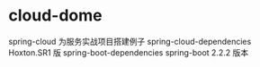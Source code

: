 # cloud-dome
spring-cloud 为服务实战项目搭建例子
spring-cloud-dependencies  Hoxton.SR1 版
spring-boot-dependencies  spring-boot 2.2.2 版本


